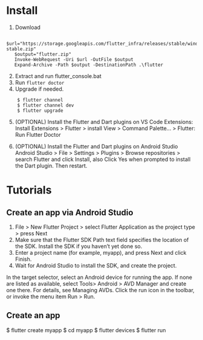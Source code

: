 
# Install
1. Download
```
   $url="https://storage.googleapis.com/flutter_infra/releases/stable/windows/flutter_windows_v1.2.1-stable.zip"
   $output="flutter.zip"
   Invoke-WebRequest -Uri $url -OutFile $output
   Expand-Archive -Path $output -DestinationPath .\flutter
```
2. Extract and run flutter_console.bat
3. Run `flutter doctor`
4. Upgrade if needed.
```
	$ flutter channel
	$ flutter channel dev
	$ flutter upgrade
```
5. (OPTIONAL) Install the Flutter and Dart plugins on VS Code
   Extensions: Install Extensions > Flutter > install
   View > Command Palette... > Flutter: Run Flutter Doctor

6. (OPTIONAL) Install the Flutter and Dart plugins on Android Studio
   Android Studio > File > Settings > Plugins > Browse repositories > search Flutter and click Install, also Click Yes when prompted to install the Dart plugin.
   Then restart.

# Tutorials

## Create an app via Android Studio
1. File > New Flutter Project > select Flutter Application as the project type > press Next
3. Make sure that the Flutter SDK Path text field specifies the location of the SDK. Install the SDK if you haven’t yet done so.
4. Enter a project name (for example, myapp), and press Next and click Finish.
5. Wait for Android Studio to install the SDK, and create the project.

In the target selector, select an Android device for running the app.
If none are listed as available, select Tools> Android > AVD Manager and create one there. For details, see Managing AVDs.
Click the run icon in the toolbar, or invoke the menu item Run > Run.



## Create an app
$ flutter create myapp
$ cd myapp
$ flutter devices
$ flutter run

